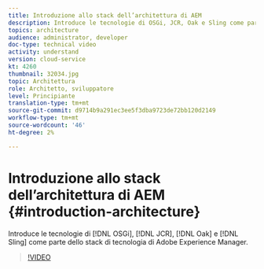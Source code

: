 ```yaml
---
title: Introduzione allo stack dell’architettura di AEM
description: Introduce le tecnologie di OSGi, JCR, Oak e Sling come parte dello stack di tecnologia di Adobe Experience Manager.
topics: architecture
audience: administrator, developer
doc-type: technical video
activity: understand
version: cloud-service
kt: 4260
thumbnail: 32034.jpg
topic: Architettura
role: Architetto, sviluppatore
level: Principiante
translation-type: tm+mt
source-git-commit: d9714b9a291ec3ee5f3dba9723de72bb120d2149
workflow-type: tm+mt
source-wordcount: '46'
ht-degree: 2%

---
```



# Introduzione allo stack dell’architettura di AEM {#introduction-architecture}

Introduce le tecnologie di [!DNL OSGi], [!DNL JCR], [!DNL Oak] e [!DNL Sling] come parte dello stack di tecnologia di Adobe Experience Manager.

>[!VIDEO](https://video.tv.adobe.com/v/32034/?quality=12&learn=on)